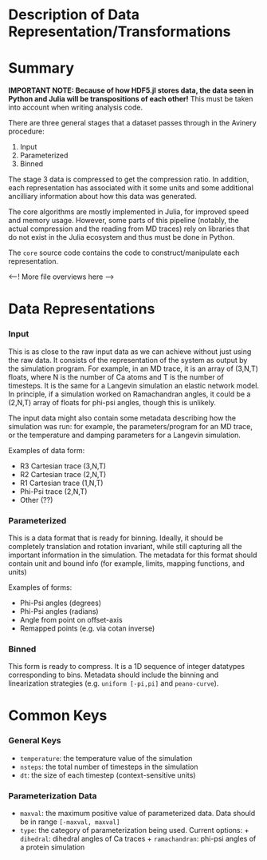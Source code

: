 Description of Data Representation/Transformations
==================================================

# Summary

**IMPORTANT NOTE: Because of how HDF5.jl stores data, the data seen in Python
and Julia will be transpositions of each other!** This must be taken into account
when writing analysis code.

There are three general stages that a dataset passes through in the Avinery
procedure:
   1. Input
   2. Parameterized
   3. Binned

The stage 3 data is compressed to get the compression ratio. In addition,
each representation has associated with it some units and some additional
ancilliary information about how this data was generated.

The core algorithms are mostly implemented in Julia, for improved speed and
memory usage. However, some parts of this pipeline (notably, the actual
compression and the reading from MD traces) rely on libraries that do not
exist in the Julia ecosystem and thus must be done in Python.

The `core` source code contains the code to construct/manipulate each representation.

<--! More file overviews here -->

# Data Representations

### Input

This is as close to the raw input data as we can achieve without just using
the raw data. It consists of the representation of the system as output by
the simulation program. For example, in an MD trace, it is an array of
(3,N,T) floats, where N is the number of Ca atoms and T is the number of
timesteps. It is the same for a Langevin simulation an elastic network model.
In principle, if a simulation worked on Ramachandran angles, it could be a
(2,N,T) array of floats for phi-psi angles, though this is unlikely.

The input data might also contain some metadata describing how the simulation
was run: for example, the parameters/program for an MD trace, or the
temperature and damping parameters for a Langevin simulation.

Examples of data form:
   - R3 Cartesian trace (3,N,T)
   - R2 Cartesian trace (2,N,T)
   - R1 Cartesian trace (1,N,T)
   - Phi-Psi trace      (2,N,T)
   - Other              (??)

### Parameterized

This is a data format that is ready for binning. Ideally, it should be
completely translation and rotation invariant, while still capturing all the
important information in the simulation. The metadata for this format should
contain unit and bound info (for example, limits, mapping functions, and
units)

Examples of forms:
  - Phi-Psi angles (degrees)
  - Phi-Psi angles (radians)
  - Angle from point on offset-axis
  - Remapped points (e.g. via cotan inverse)

### Binned

This form is ready to compress. It is a 1D sequence of integer datatypes
corresponding to bins. Metadata should include the binning and linearization
strategies (e.g. `uniform [-pi,pi]` and `peano-curve`).


# Common Keys

### General Keys
- `temperature`: the temperature value of the simulation
- `nsteps`: the total number of timesteps in the simulation
- `dt`: the size of each timestep (context-sensitive units)

### Parameterization Data
- `maxval`: the maximum positive value of parameterized data. Data should be in
            range `[-maxval, maxval]`
- `type`: the category of parameterization being used. Current options:
      + `dihedral`: dihedral angles of Ca traces
      + `ramachandran`: phi-psi angles of a protein simulation